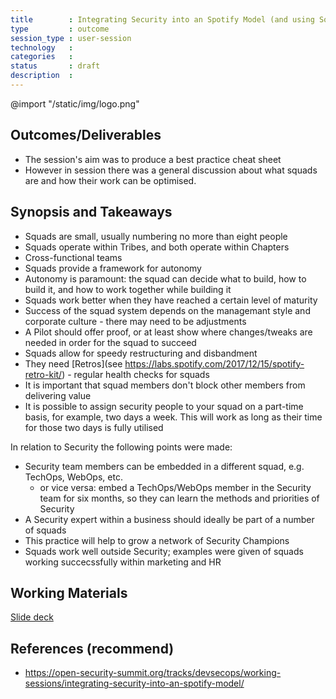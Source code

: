 ```yaml
---
title        : Integrating Security into an Spotify Model (and using Squads for Security teams)
type         : outcome
session_type : user-session   
technology   :
categories   :                   
status       : draft              
description  :
---
```


@import "/static/img/logo.png"

## Outcomes/Deliverables

- The session's aim was to produce a best practice cheat sheet
- However in session there was a general discussion about what squads are and how their work can be optimised.


## Synopsis and Takeaways

- Squads are small, usually numbering no more than eight people
- Squads operate within Tribes, and both operate within Chapters
- Cross-functional teams
- Squads provide a framework for autonomy
- Autonomy is paramount: the squad can decide what to build, how to build it, and how to work together while building it 
- Squads work better when they have reached a certain level of maturity
- Success of the squad system depends on the managemant style and corporate culture - there may need to be adjustments
- A Pilot should offer proof, or at least show where changes/tweaks are needed in order for the squad to succeed
- Squads allow for speedy restructuring and disbandment 
- They need [Retros](see https://labs.spotify.com/2017/12/15/spotify-retro-kit/) - regular health checks for squads 
- It is important that squad members don't block other members from delivering value
- It is possible to assign security people to your squad on a part-time basis, for example, two days a week. This will work as long as their time for those two days is fully utilised

In relation to Security the following points were made:
- Security team members can be embedded in a different squad, e.g. TechOps, WebOps, etc.
   - or vice versa: embed a TechOps/WebOps member in the Security team for six months, so they can learn the methods and priorities of Security
- A Security expert within a business should ideally be part of a number of squads
- This practice will help to grow a network of Security Champions
- Squads work well outside Security; examples were given of squads working succecssfully within marketing and HR

## Working Materials 
[Slide deck](https://open-security-summit.org/tracks/devsecops/working-sessions/integrating-security-into-an-spotify-model/)

## References (recommend)
- https://open-security-summit.org/tracks/devsecops/working-sessions/integrating-security-into-an-spotify-model/



